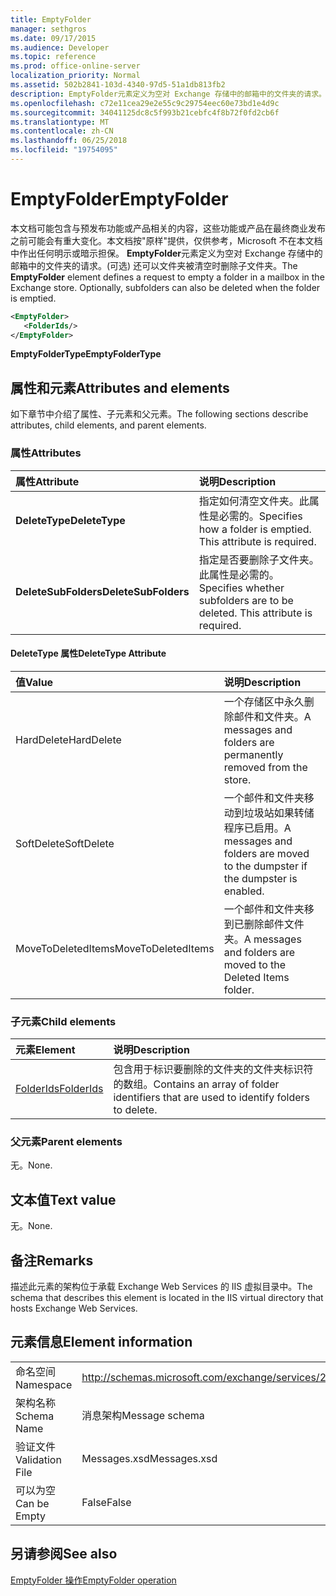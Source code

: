 ```yaml
---
title: EmptyFolder
manager: sethgros
ms.date: 09/17/2015
ms.audience: Developer
ms.topic: reference
ms.prod: office-online-server
localization_priority: Normal
ms.assetid: 502b2841-103d-4340-97d5-51a1db813fb2
description: EmptyFolder元素定义为空对 Exchange 存储中的邮箱中的文件夹的请求。(可选) 还可以文件夹被清空时删除子文件夹。
ms.openlocfilehash: c72e11cea29e2e55c9c29754eec60e73bd1e4d9c
ms.sourcegitcommit: 34041125dc8c5f993b21cebfc4f8b72f0fd2cb6f
ms.translationtype: MT
ms.contentlocale: zh-CN
ms.lasthandoff: 06/25/2018
ms.locfileid: "19754095"
---
```

# <a name="emptyfolder"></a><span data-ttu-id="29bbd-104">EmptyFolder</span><span class="sxs-lookup"><span data-stu-id="29bbd-104">EmptyFolder</span></span>

<span data-ttu-id="29bbd-p102">本文档可能包含与预发布功能或产品相关的内容，这些功能或产品在最终商业发布之前可能会有重大变化。本文档按"原样"提供，仅供参考，Microsoft 不在本文档中作出任何明示或暗示担保。 **EmptyFolder**元素定义为空对 Exchange 存储中的邮箱中的文件夹的请求。(可选) 还可以文件夹被清空时删除子文件夹。</span><span class="sxs-lookup"><span data-stu-id="29bbd-p102">The **EmptyFolder** element defines a request to empty a folder in a mailbox in the Exchange store. Optionally, subfolders can also be deleted when the folder is emptied.</span></span> 
  
```XML
<EmptyFolder>
   <FolderIds/>
</EmptyFolder>
```

 <span data-ttu-id="29bbd-107">**EmptyFolderType**</span><span class="sxs-lookup"><span data-stu-id="29bbd-107">**EmptyFolderType**</span></span>
## <a name="attributes-and-elements"></a><span data-ttu-id="29bbd-108">属性和元素</span><span class="sxs-lookup"><span data-stu-id="29bbd-108">Attributes and elements</span></span>

<span data-ttu-id="29bbd-109">如下章节中介绍了属性、子元素和父元素。</span><span class="sxs-lookup"><span data-stu-id="29bbd-109">The following sections describe attributes, child elements, and parent elements.</span></span>
  
### <a name="attributes"></a><span data-ttu-id="29bbd-110">属性</span><span class="sxs-lookup"><span data-stu-id="29bbd-110">Attributes</span></span>

|<span data-ttu-id="29bbd-111">**属性**</span><span class="sxs-lookup"><span data-stu-id="29bbd-111">**Attribute**</span></span>|<span data-ttu-id="29bbd-112">**说明**</span><span class="sxs-lookup"><span data-stu-id="29bbd-112">**Description**</span></span>|
|:-----|:-----|
|<span data-ttu-id="29bbd-113">**DeleteType**</span><span class="sxs-lookup"><span data-stu-id="29bbd-113">**DeleteType**</span></span> <br/> |<span data-ttu-id="29bbd-p103">指定如何清空文件夹。此属性是必需的。</span><span class="sxs-lookup"><span data-stu-id="29bbd-p103">Specifies how a folder is emptied. This attribute is required.</span></span>  <br/> |
|<span data-ttu-id="29bbd-116">**DeleteSubFolders**</span><span class="sxs-lookup"><span data-stu-id="29bbd-116">**DeleteSubFolders**</span></span> <br/> |<span data-ttu-id="29bbd-p104">指定是否要删除子文件夹。此属性是必需的。</span><span class="sxs-lookup"><span data-stu-id="29bbd-p104">Specifies whether subfolders are to be deleted. This attribute is required.</span></span>  <br/> |
   
#### <a name="deletetype-attribute"></a><span data-ttu-id="29bbd-119">DeleteType 属性</span><span class="sxs-lookup"><span data-stu-id="29bbd-119">DeleteType Attribute</span></span>

|<span data-ttu-id="29bbd-120">**值**</span><span class="sxs-lookup"><span data-stu-id="29bbd-120">**Value**</span></span>|<span data-ttu-id="29bbd-121">**说明**</span><span class="sxs-lookup"><span data-stu-id="29bbd-121">**Description**</span></span>|
|:-----|:-----|
|<span data-ttu-id="29bbd-122">HardDelete</span><span class="sxs-lookup"><span data-stu-id="29bbd-122">HardDelete</span></span>  <br/> |<span data-ttu-id="29bbd-123">一个存储区中永久删除邮件和文件夹。</span><span class="sxs-lookup"><span data-stu-id="29bbd-123">A messages and folders are permanently removed from the store.</span></span>  <br/> |
|<span data-ttu-id="29bbd-124">SoftDelete</span><span class="sxs-lookup"><span data-stu-id="29bbd-124">SoftDelete</span></span>  <br/> |<span data-ttu-id="29bbd-125">一个邮件和文件夹移动到垃圾站如果转储程序已启用。</span><span class="sxs-lookup"><span data-stu-id="29bbd-125">A messages and folders are moved to the dumpster if the dumpster is enabled.</span></span>  <br/> |
|<span data-ttu-id="29bbd-126">MoveToDeletedItems</span><span class="sxs-lookup"><span data-stu-id="29bbd-126">MoveToDeletedItems</span></span>  <br/> |<span data-ttu-id="29bbd-127">一个邮件和文件夹移到已删除邮件文件夹。</span><span class="sxs-lookup"><span data-stu-id="29bbd-127">A messages and folders are moved to the Deleted Items folder.</span></span>  <br/> |
   
### <a name="child-elements"></a><span data-ttu-id="29bbd-128">子元素</span><span class="sxs-lookup"><span data-stu-id="29bbd-128">Child elements</span></span>

|<span data-ttu-id="29bbd-129">**元素**</span><span class="sxs-lookup"><span data-stu-id="29bbd-129">**Element**</span></span>|<span data-ttu-id="29bbd-130">**说明**</span><span class="sxs-lookup"><span data-stu-id="29bbd-130">**Description**</span></span>|
|:-----|:-----|
|[<span data-ttu-id="29bbd-131">FolderIds</span><span class="sxs-lookup"><span data-stu-id="29bbd-131">FolderIds</span></span>](folderids.md) <br/> |<span data-ttu-id="29bbd-132">包含用于标识要删除的文件夹的文件夹标识符的数组。</span><span class="sxs-lookup"><span data-stu-id="29bbd-132">Contains an array of folder identifiers that are used to identify folders to delete.</span></span>  <br/> |
   
### <a name="parent-elements"></a><span data-ttu-id="29bbd-133">父元素</span><span class="sxs-lookup"><span data-stu-id="29bbd-133">Parent elements</span></span>

<span data-ttu-id="29bbd-134">无。</span><span class="sxs-lookup"><span data-stu-id="29bbd-134">None.</span></span>
  
## <a name="text-value"></a><span data-ttu-id="29bbd-135">文本值</span><span class="sxs-lookup"><span data-stu-id="29bbd-135">Text value</span></span>

<span data-ttu-id="29bbd-136">无。</span><span class="sxs-lookup"><span data-stu-id="29bbd-136">None.</span></span>
  
## <a name="remarks"></a><span data-ttu-id="29bbd-137">备注</span><span class="sxs-lookup"><span data-stu-id="29bbd-137">Remarks</span></span>

<span data-ttu-id="29bbd-138">描述此元素的架构位于承载 Exchange Web Services 的 IIS 虚拟目录中。</span><span class="sxs-lookup"><span data-stu-id="29bbd-138">The schema that describes this element is located in the IIS virtual directory that hosts Exchange Web Services.</span></span>
  
## <a name="element-information"></a><span data-ttu-id="29bbd-139">元素信息</span><span class="sxs-lookup"><span data-stu-id="29bbd-139">Element information</span></span>

|||
|:-----|:-----|
|<span data-ttu-id="29bbd-140">命名空间</span><span class="sxs-lookup"><span data-stu-id="29bbd-140">Namespace</span></span>  <br/> |http://schemas.microsoft.com/exchange/services/2006/messages  <br/> |
|<span data-ttu-id="29bbd-141">架构名称</span><span class="sxs-lookup"><span data-stu-id="29bbd-141">Schema Name</span></span>  <br/> |<span data-ttu-id="29bbd-142">消息架构</span><span class="sxs-lookup"><span data-stu-id="29bbd-142">Message schema</span></span>  <br/> |
|<span data-ttu-id="29bbd-143">验证文件</span><span class="sxs-lookup"><span data-stu-id="29bbd-143">Validation File</span></span>  <br/> |<span data-ttu-id="29bbd-144">Messages.xsd</span><span class="sxs-lookup"><span data-stu-id="29bbd-144">Messages.xsd</span></span>  <br/> |
|<span data-ttu-id="29bbd-145">可以为空</span><span class="sxs-lookup"><span data-stu-id="29bbd-145">Can be Empty</span></span>  <br/> |<span data-ttu-id="29bbd-146">False</span><span class="sxs-lookup"><span data-stu-id="29bbd-146">False</span></span>  <br/> |
   
## <a name="see-also"></a><span data-ttu-id="29bbd-147">另请参阅</span><span class="sxs-lookup"><span data-stu-id="29bbd-147">See also</span></span>



[<span data-ttu-id="29bbd-148">EmptyFolder 操作</span><span class="sxs-lookup"><span data-stu-id="29bbd-148">EmptyFolder operation</span></span>](emptyfolder-operation.md)

